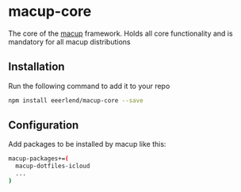 # macup-core

The core of the [macup](https://github.com/eeerlend/macup) framework. Holds all core functionality and is mandatory for all macup distributions

## Installation
Run the following command to add it to your repo

```bash
npm install eeerlend/macup-core --save
```

## Configuration

Add packages to be installed by macup like this:

```bash
macup-packages+=(
  macup-dotfiles-icloud
  ...
)
```
